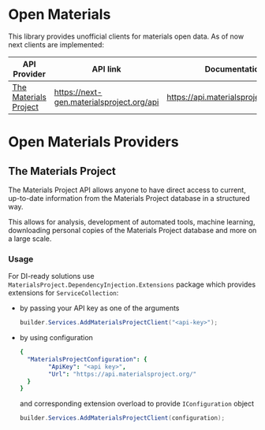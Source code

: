 # Open Materials

This library provides unofficial clients for materials open data. As of now next clients are implemented:

|API Provider    |API link                       |Documentation                         |
|----------------|-------------------------------|-----------------------------|
|[The Materials Project](https://next-gen.materialsproject.org/)|https://next-gen.materialsproject.org/api            |https://api.materialsproject.org/docs            |



# Open Materials Providers

## The Materials Project

The Materials Project API allows anyone to have direct access to current, up-to-date information from the Materials Project database in a structured way.

This allows for analysis, development of automated tools, machine learning, downloading personal copies of the Materials Project database and more on a large scale.

### Usage

For DI-ready solutions use `MaterialsProject.DependencyInjection.Extensions` package which provides extensions for `ServiceCollection`:
- by passing your API key as one of the arguments
	```csharp
	builder.Services.AddMaterialsProjectClient("<api-key>");
	```
- by using configuration

	```yaml
	{
	  "MaterialsProjectConfiguration": {
		    "ApiKey": "<api key>",
		    "Url": "https://api.materialsproject.org/"
	  }
	}
	```
	and corresponding extension overload to provide `IConfiguration` object
	```csharp
	builder.Services.AddMaterialsProjectClient(configuration);
	```